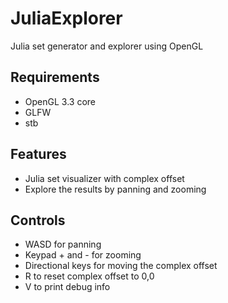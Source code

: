 # JuliaExplorer
Julia set generator and explorer using OpenGL

## Requirements
* OpenGL 3.3 core
* GLFW
* stb

## Features
* Julia set visualizer with complex offset
* Explore the results by panning and zooming

## Controls
* WASD for panning
* Keypad + and - for zooming
* Directional keys for moving the complex offset
* R to reset complex offset to 0,0
* V to print debug info
